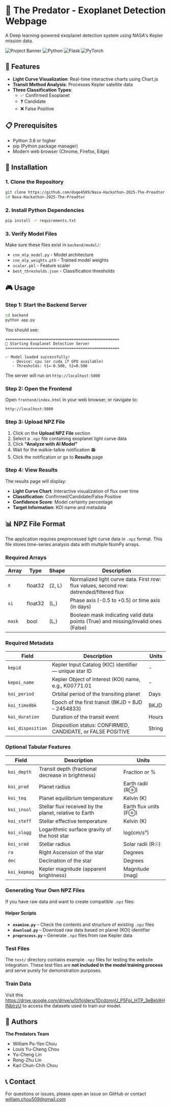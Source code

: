 # 🌌 The Predator - Exoplanet Detection Webpage

A Deep learning-powered exoplanet detection system using NASA's Kepler mission data.

![Project Banner](https://img.shields.io/badge/NASA-Space%20Apps%202025-blue)
![Python](https://img.shields.io/badge/Python-3.8+-green)
![Flask](https://img.shields.io/badge/Flask-3.0.0-lightgrey)
![PyTorch](https://img.shields.io/badge/PyTorch-2.1.0-red)

## 🎯 Features
- **Light Curve Visualization**: Real-time interactive charts using Chart.js
- **Transit Method Analysis**: Processes Kepler satellite data
- **Three Classification Types**:
  - ✅ Confirmed Exoplanet
  - ❓ Candidate
  - ❌ False Positive

## 📋 Prerequisites

- Python 3.8 or higher
- pip (Python package manager)
- Modern web browser (Chrome, Firefox, Edge)

## 🚀 Installation

### 1. Clone the Repository

```bash
git clone https://github.com/doge4509/Nasa-Hackathon-2025-The-Preadtor.git
cd Nasa-Hackathon-2025-The-Preadtor
```

### 2. Install Python Dependencies

```bash
pip install -r requirements.txt
```

### 3. Verify Model Files

Make sure these files exist in `backend/model/`:
- `cnn_mlp_model.py` - Model architecture
- `cnn_mlp_weights.pth` - Trained model weights
- `scaler.pkl` - Feature scaler
- `best_thresholds.json` - Classification thresholds

## 🎮 Usage

### Step 1: Start the Backend Server

```bash
cd backend
python app.py
```

You should see:
```
==================================================
🚀 Starting Exoplanet Detection Server
==================================================

✅ Model loaded successfully!
   - Device: cpu (or cuda if GPU available)
   - Thresholds: t1=-0.500, t2=0.500
```

The server will run on `http://localhost:5000`

### Step 2: Open the Frontend

Open `frontend/index.html` in your web browser, or navigate to:
```
http://localhost:5000
```

### Step 3: Upload NPZ File

1. Click on the **Upload NPZ File** section
2. Select a `.npz` file containing exoplanet light curve data
3. Click **"Analyze with AI Model"**
4. Wait for the walkie-talkie notification 📻
5. Click the notification or go to **Results** page

### Step 4: View Results

The results page will display:
- **Light Curve Chart**: Interactive visualization of flux over time
- **Classification**: Confirmed/Candidate/False Positive
- **Confidence Score**: Model certainty percentage
- **Target Information**: KOI name and metadata

## 📊 NPZ File Format

The application requires preprocessed light curve data in `.npz` format. This file stores time-series analysis data with multiple NumPy arrays.

### Required Arrays

| Array | Type | Shape | Description |
|-------|------|-------|-------------|
| `X` | float32 | (2, L) | Normalized light curve data. First row: flux values, second row: detrended/filtered flux |
| `xi` | float32 | (L,) | Phase axis (-0.5 to +0.5) or time axis (in days) |
| `mask` | bool | (L,) | Boolean mask indicating valid data points (True) and missing/invalid ones (False) |

### Required Metadata

| Field | Description | Units |
|-------|-------------|-------|
| `kepid` | Kepler Input Catalog (KIC) identifier — unique star ID | - |
| `kepoi_name` | Kepler Object of Interest (KOI) name, e.g., K00771.01 | - |
| `koi_period` | Orbital period of the transiting planet | Days |
| `koi_time0bk` | Epoch of the first transit (BKJD = BJD – 2454833) | BKJD |
| `koi_duration` | Duration of the transit event | Hours |
| `koi_disposition` | Disposition status: CONFIRMED, CANDIDATE, or FALSE POSITIVE | String |

### Optional Tabular Features

| Field | Description | Units |
|-------|-------------|-------|
| `koi_depth` | Transit depth (fractional decrease in brightness) | Fraction or % |
| `koi_prad` | Planet radius | Earth radii (R⊕) |
| `koi_teq` | Planet equilibrium temperature | Kelvin (K) |
| `koi_insol` | Stellar flux received by the planet, relative to Earth | Earth flux units (F⊕) |
| `koi_steff` | Stellar effective temperature | Kelvin (K) |
| `koi_slogg` | Logarithmic surface gravity of the host star | log(cm/s²) |
| `koi_srad` | Stellar radius | Solar radii (R☉) |
| `ra` | Right Ascension of the star | Degrees |
| `dec` | Declination of the star | Degrees |
| `koi_kepmag` | Kepler magnitude (apparent brightness) | Magnitude (mag) |

### Generating Your Own NPZ Files

If you have raw data and want to create compatible `.npz` files:

#### Helper Scripts

- **`examine.py`** – Check the contents and structure of existing `.npz` files
- **`download.py`** – Download raw data based on planet (KOI) identifier
- **`preprocess.py`** – Generate `.npz` files from raw Kepler data

### Test Files

The `test/` directory contains example `.npz` files for testing the website integration. These test files are **not included in the model training process** and serve purely for demonstration purposes.

### Train Data
Visit this https://drive.google.com/drive/u/0/folders/1DcdzmnU_P5FpI_HTP_3eBeVAHlNbtrzU to access the datasets used to train our model.

## 👥 Authors

**The Predators Team**
- William Po-Yen Chou
- Louis Yu-Cheng Chou
- Yu-Cheng Lin
- Rong-Zhu Lin
- Karl Chun-Chih Chou

## 📞 Contact

For questions or issues, please open an issue on GitHub or contact william.chou509@gmail.com